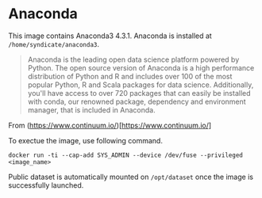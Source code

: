 # Anaconda

This image contains Anaconda3 4.3.1. Anaconda is installed at
`/home/syndicate/anaconda3`.

> Anaconda is the leading open data science platform powered by Python. The open 
> source version of Anaconda is a high performance distribution of Python and R 
> and includes over 100 of the most popular Python, R and Scala packages for data 
> science. Additionally, you'll have access to over 720 packages that can easily 
> be installed with conda, our renowned package, dependency and environment 
> manager, that is included in Anaconda.

From (https://www.continuum.io/)[https://www.continuum.io/]

To exectue the image, use following command.
```
docker run -ti --cap-add SYS_ADMIN --device /dev/fuse --privileged <image_name>
```

Public dataset is automatically mounted on `/opt/dataset` once the image 
is successfully launched.
